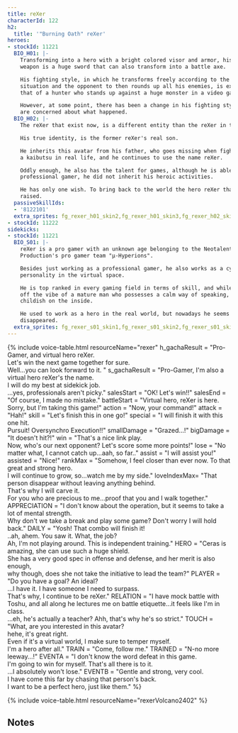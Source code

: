 ```yaml
---
title: reXer
characterId: 122
h2:
  title: '"Burning Oath" reXer'
heroes:
- stockId: 11221
  BIO_H01: |-
    Transforming into a hero with a bright colored visor and armor, his parallel
    weapon is a huge sword that can also transform into a battle axe.

    His fighting style, in which he transforms freely according to the battle
    situation and the opponent to then rounds up all his enemies, is exactly like
    that of a hunter who stands up against a huge monster in a video game world.

    However, at some point, there has been a change in his fighting style, and fans
    are concerned about what happened.
  BIO_H02: |-
    The reXer that exist now, is a different entity than the reXer in the past.

    His true identity, is the former reXer's real son.

    He inherits this avatar from his father, who goes missing when fighting against
    a kaibutsu in real life, and he continues to use the name reXer.

    Oddly enough, he also has the talent for games, although he is able to work as a
    professional gamer, he did not inherit his heroic activities.

    He has only one wish. To bring back to the world the hero reXer that his father
    raised.
  passiveSkillIds:
  - '8122101'
  extra_sprites: fg_rexer_h01_skin2,fg_rexer_h01_skin3,fg_rexer_h02_skin2,fg_rexer_h02_skin3
- stockId: 11222
sidekicks:
- stockId: 11221
  BIO_S01: |-
    reXer is a pro gamer with an unknown age belonging to the Neotalents
    Production's pro gamer team "μ-Hyperions".

    Besides just working as a professional gamer, he also works as a cyber hero TV
    personality in the virtual space.

    He is top ranked in every gaming field in terms of skill, and while he does give
    off the vibe of a mature man who possesses a calm way of speaking, he is very
    childish on the inside.

    He used to work as a hero in the real world, but nowadays he seems to have
    disappeared.
  extra_sprites: fg_rexer_s01_skin1,fg_rexer_s01_skin2,fg_rexer_s01_skin3,fg_rexer_s01_skin4
---
```


{% include voice-table.html resourceName="rexer"
h_gachaResult = "Pro-Gamer, and virtual hero reXer.<br>Let's win the next game together for sure.<br>Well…you can look forward to it. "
s_gachaResult = "Pro-Gamer, I'm also a virtual hero reXer's the name.<br>I will do my best at sidekick job.<br>…yes, professionals aren't picky."
salesStart = "OK! Let's win!!"
salesEnd = "Of course, I made no mistake."
battleStart = "Virtual hero, reXer is here.<br>Sorry, but I'm taking this game!"
action = "Now, your command!"
attack = "Hah!"
skill = "Let's finish this in one go!"
special = "I will finish it with this one hit.<br>Pursuit! Oversynchro Execution!!"
smallDamage = "Grazed…!"
bigDamage = "It doesn't hit?!"
win = "That's a nice link play.<br>Now, who's our next opponent? Let's score some more points!"
lose = "No matter what, I cannot catch up…aah, so far.."
assist = "I will assist you!"
assisted = "Nice!"
rankMax = "Somehow, I feel closer than ever now. To that great and strong hero.<br>I will continue to grow, so…watch me by my side."
loveIndexMax= "That person disappear without leaving anything behind.<br>That's why I will carve it.<br>For you who are precious to me…proof that you and I walk together."
APPRECIATION = "I don't know about the operation, but it seems to take a lot of mental strength.<br>Why don't we take a break and play some game? Don't worry I will hold back."
DAILY = "Yosh! That combo will finish it!<br>..ah, ahem. You saw it. What, the job?<br>Ah, I'm not playing around. This is independent training."
HERO = "Ceras is amazing, she can use such a huge shield.<br>She has a very good spec in offense and defense, and her merit is also enough,<br>why though, does she not take the initiative to lead the team?"
PLAYER = "Do you have a goal? An ideal?<br>…I have it. I have someone I need to surpass.<br>That's why, I continue to be reXer."
RELATION = "I have mock battle with Toshu, and all along he lectures me on battle etiquette…it feels like I'm in class.<br>…eh, he's actually a teacher? Ahh, that's why he's so strict."
TOUCH = "What, are you interested in this avatar?<br>hehe, it's great right.<br>Even if it's a virtual world, I make sure to temper myself.<br>I'm a hero after all."
TRAIN = "Come, follow me."
TRAINED = "N-no more leeway…!"
EVENTA = "I don't know the word defeat in this game.<br>I'm going to win for myself. That's all there is to it.<br>…I absolutely won't lose."
EVENTB = "Gentle and strong, very cool.<br>I have come this far by chasing that person's back.<br>I want to be a perfect hero, just like them."
%}

{% include voice-table.html resourceName="rexerVolcano2402"
%}

## Notes
